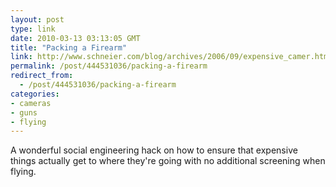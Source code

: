 ```yaml
---
layout: post
type: link
date: 2010-03-13 03:13:05 GMT
title: "Packing a Firearm"
link: http://www.schneier.com/blog/archives/2006/09/expensive_camer.html
permalink: /post/444531036/packing-a-firearm
redirect_from: 
  - /post/444531036/packing-a-firearm
categories:
- cameras
- guns
- flying
---
```

A wonderful social engineering hack on how to ensure that expensive things actually get to where they're going with no additional screening when flying. 